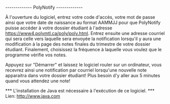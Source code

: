 -------------  PolyNotify  -------------

À l'ouverture du logiciel, entrez votre code d'accès, votre mot de passe ainsi que votre date de naissance
au format AAMMJJ pour que PolyNotify puisse accéder à votre dossier étudiant à l'adresse https://www4.polymtl.ca/poly/poly.html.
Entrez ensuite une adresse courriel qui sera celle vers laquelle sera envoyée la notification lorsqu'il y aura une modification
à la page des notes finales du trimestre de votre dossier étudiant. Finalement, choisissez la fréquence à laquelle vous voulez
que le programme vérifie vos notes.

Appuyez sur "Démarrer" et laissez le logiciel rouler sur un ordinateur, vous recevrez ainsi une notification par courriel
lorsqu'une nouvelle note apparaitra dans votre dossier étudiant! Plus besoin d'y aller aux 5 minutes quand vous attendez une note!

*** L'installation de Java est nécessaire à l'exécution de ce logiciel. ***
    Lien: http://www.java.com
